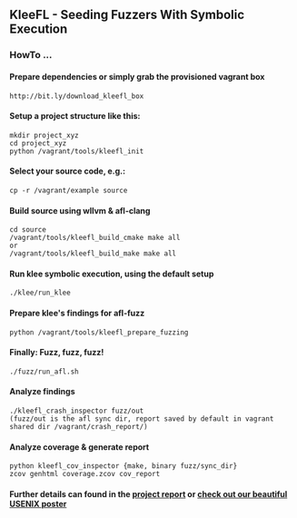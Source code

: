 ## KleeFL - Seeding Fuzzers With Symbolic Execution


### HowTo ...

#### Prepare dependencies or simply grab the provisioned vagrant box

    http://bit.ly/download_kleefl_box

#### Setup a project structure like this:

    mkdir project_xyz
    cd project_xyz
    python /vagrant/tools/kleefl_init


#### Select your source code, e.g.:

    cp -r /vagrant/example source

#### Build source using wllvm & afl-clang

    cd source
    /vagrant/tools/kleefl_build_cmake make all
    or
    /vagrant/tools/kleefl_build_make make all

#### Run klee symbolic execution, using the default setup
    
    ./klee/run_klee

#### Prepare klee's findings for afl-fuzz
    
    python /vagrant/tools/kleefl_prepare_fuzzing

#### Finally: Fuzz, fuzz, fuzz!
    
    ./fuzz/run_afl.sh

#### Analyze findings

    ./kleefl_crash_inspector fuzz/out
    (fuzz/out is the afl sync dir, report saved by default in vagrant shared dir /vagrant/crash_report/)

#### Analyze coverage & generate report

    python kleefl_cov_inspector {make, binary fuzz/sync_dir}
    zcov genhtml coverage.zcov cov_report


#### Further details can found in the [project report](https://github.com/julieeen/kleefl/blob/master/ResearchReport.pdf) or [check out our beautiful USENIX poster](https://github.com/julieeen/kleefl/blob/master/USENIX2017poster.pdf)
